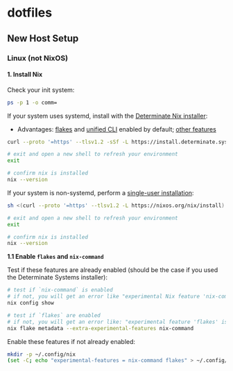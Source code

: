# dotfiles

## New Host Setup

### Linux (not NixOS)

#### 1. Install Nix

Check your init system:

```bash
ps -p 1 -o comm=
```

If your system uses systemd, install with the [Determinate Nix installer](https://zero-to-nix.com/start/install/):
* Advantages: [flakes](https://zero-to-nix.com/concepts/flakes) and [unified CLI](https://zero-to-nix.com/concepts/nix/#unified-cli) enabled by default; [other features](https://github.com/DeterminateSystems/nix-installer/blob/main/README.md#features)


```bash
curl --proto '=https' --tlsv1.2 -sSf -L https://install.determinate.systems/nix | sh -s -- install

# exit and open a new shell to refresh your environment
exit

# confirm nix is installed
nix --version
```

If your system is non-systemd, perform a [single-user installation](https://nixos.org/download/#nix-install-linux):

```bash
sh <(curl --proto '=https' --tlsv1.2 -L https://nixos.org/nix/install) --no-daemon

# exit and open a new shell to refresh your environment
exit

# confirm nix is installed
nix --version
```

**1.1 Enable `flakes` and `nix-command`**

Test if these features are already enabled (should be the case if you used the Determinate Systems installer):

```bash
# test if `nix-command` is enabled
# if not, you will get an error like "experimental Nix feature 'nix-command' is disabled"
nix config show

# test if `flakes` are enabled
# if not, you will get an error like: "experimental feature 'flakes' is disabled"
nix flake metadata --extra-experimental-features nix-command
```

Enable these features if not already enabled:

```bash
mkdir -p ~/.config/nix
(set -C; echo "experimental-features = nix-command flakes" > ~/.config/nix/nix.conf)
```
